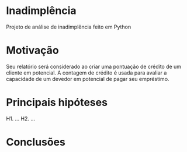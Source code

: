 # Inadimplência
Projeto de análise de inadimplência feito em Python

# Motivação

Seu relatório será considerado ao criar uma pontuação de crédito de um cliente em potencial.
A contagem de crédito é usada para avaliar a capacidade de um devedor em potencial de pagar seu empréstimo.

# Principais hipóteses

H1. ...
H2. ...

# Conclusões

